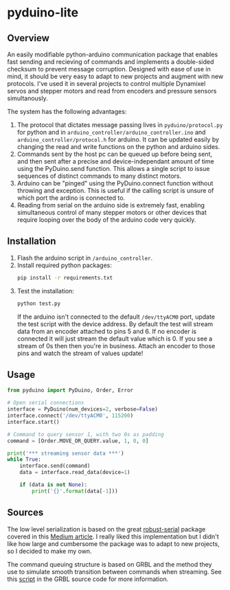 # pyduino-lite
## Overview 
An easily modifiable python-arduino communication package that enables fast sending and recieving of commands and implements a double-sided checksum to prevent message corruption. Designed with ease of use in mind, it should be very easy to adapt to new projects and augment with new protocols. I've used it in several projects to control multiple Dynamixel servos and stepper motors and read from encoders and pressure sensors simultanously.

The system has the following advantages:

1) The protocol that dictates message passing lives in `pyduino/protocol.py` for python and in `arduino_controller/arduino_controller.ino` and `arduino_controller/protocol.h` for arduino. It can be updated easily by changing the read and write functions on the python and arduino sides.
2) Commands sent by the host pc can be queued up before being sent, and then sent after a precise and device-independant amount of time using the PyDuino.send function. This allows a single script to issue sequences of distinct commands to many distinct motors.
3) Arduino can be "pinged" using the PyDuino.connect function without throwing and exception. This is useful if the calling script is unsure of which port the ardino is connected to.
4) Reading from serial on the arduino side is extremely fast, enabling simultaneous control of many stepper motors or other devices that require looping over the body of the arduino code very quickly. 

## Installation
1) Flash the arduino script in `/arduino_controller`.
2) Install required python packages:
    ```bash
    pip install -r requirements.txt
    ```
3) Test the installation:
    ```bash
    python test.py
    ```
    If the arduino isn't connected to the default `/dev/ttyACM0` port, update the test script with the device address. By default the test will stream data from an encoder attached to pins 5 and 6. If no encoder is connected it will just stream the default value which is 0. If you see a stream of 0s then then you're in business. Attach an encoder to those pins and watch the stream of values update!

## Usage
```python
from pyduino import PyDuino, Order, Error

# Open serial connections
interface = PyDuino(num_devices=2, verbose=False)
interface.connect('/dev/ttyACM0', 115200)
interface.start()

# Command to query sensor 1, with two 0s as padding
command = [Order.MOVE_OR_QUERY.value, 1, 0, 0]

print('*** streaming sensor data ***')
while True:
    interface.send(command) 
    data = interface.read_data(device=1)

    if (data is not None):
        print('{}'.format(data[-1]))
```

## Sources
The low level serialization is based on the great [robust-serial](https://github.com/araffin/arduino-robust-serial) package covered in this [Medium article](https://medium.com/@araffin/simple-and-robust-computer-arduino-serial-communication-f91b95596788). I really liked this implementation but I didn't like how large and cumbersome the package was to adapt to new projects, so I decided to make my own.

The command queuing structure is based on GRBL and the method they use to simulate smooth transition between commands when streaming. See this [script](https://github.com/grbl/grbl/blob/master/doc/script/stream.py) in the GRBL source code for more information.

